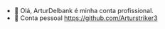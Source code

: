 - 👋 Olá, ArturDelbank é minha conta profissional.
- 👀 Conta pessoal https://github.com/Arturstriker3
